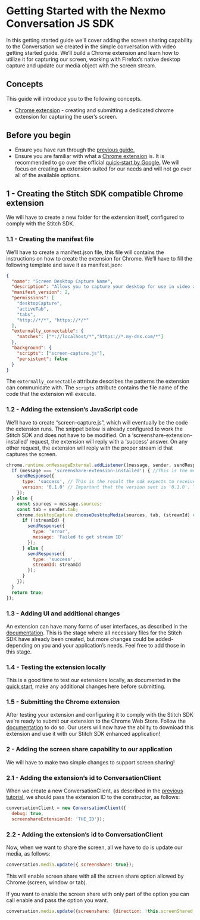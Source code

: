 # Getting Started with the Nexmo Conversation JS SDK

In this getting started guide we'll cover adding the screen sharing capability to the Conversation we created in the simple conversation with video getting started guide.
We’ll build a Chrome extension and learn how to utilize it for capturing our screen, working with Firefox’s native desktop capture and update our media object with the screen stream.

## Concepts

This guide will introduce you to the following concepts.
- [Chrome extension](https://developer.chrome.com/extensions) - creating and submitting a dedicated chrome extension for capturing the user’s screen.

## Before you begin

- Ensure you have run through the [previous guide.](https://github.com/Nexmo/stitch-js-quickstart/blob/master/docs/5-enable-video.md)
- Ensure you are familiar with what a [Chrome extension](https://developer.chrome.com/extensions) is. It is recommended to go over the official [quick-start by Google.](https://developer.chrome.com/extensions/getstarted) We will focus on creating an extension suited for our needs and will not go over all of the available options.  

## 1 - Creating the Stitch SDK compatible Chrome extension

We will have to create a new folder for the extension itself, configured to comply with the Stitch SDK.

### 1.1 -  Creating the manifest file

We’ll have to create a manifest.json file, this file will contains the instructions on how to create the extension for Chrome. We’ll have to fill the following template and save it as manifest.json:

``` json
{
  "name": "Screen Desktop Capture Name",
  "description": "Allows you to capture your desktop for use in video applications", "version": "x.x.x",
  "manifest_version": 2,
  "permissions": [
    "desktopCapture",
    "activeTab",
    "tabs",
    "http://*/*", "https://*/*"
  ],
  "externally_connectable": {
    "matches": ["*://localhost/*","https://*.my-dns.com/*"]
  },
  "background": {
    "scripts": ["screen-capture.js"],
    "persistent": false
  }
}
```

The ```externally_connectable``` attribute describes the patterns the extension can communicate with. The ```scripts``` attribute contains the file name of the code that the extension will execute.

### 1.2 - Adding the extension’s JavaScript code

We’ll have to create “screen-capture.js”, which will eventually be the code the extension runs. The snippet below is already configured to work the Stitch SDK and does not have to be modified.
On a ‘screenshare-extension-installed’ request, the extension will reply with a ‘success’ answer. On any other request, the extension will reply with the proper stream id that captures the screen.

```javascript
chrome.runtime.onMessageExternal.addListener((message, sender, sendResponse) => {
  If (message === 'screenshare-extension-installed') { //This is the message the sdk will send to check if the extension is installed
    sendResponse({
      type: 'success', // This is the result the sdk expects to receive
      version: '0.1.0' // Important that the version sent is '0.1.0'. This is what the sdk expects
    });
  } else {
    const sources = message.sources;
    const tab = sender.tab;
    chrome.desktopCapture.chooseDesktopMedia(sources, tab, (streamId) => { // This is the way the extension captures the screen
      if (!streamId) {
        sendResponse({
          type: 'error',
          message: 'Failed to get stream ID'
        });
      } else {
        sendResponse({
          type: 'success',
          streamId: streamId
        });
      }
    });
  }
  return true;
});
```

### 1.3 - Adding UI and additional changes

An extension can have many forms of user interfaces, as described in the [documentation](https://developer.chrome.com/extensions/getstarted#user_interface). This is the stage where all necessary files for the Stitch SDK have already been created, but more changes could be added- depending on you and your application’s needs. Feel free to add those in this stage.

### 1.4 - Testing the extension locally

This is a good time to test our extensions locally, as documented in the [quick start](https://developer.chrome.com/extensions/getstarted), make any additional changes here before submitting.

### 1.5 - Submitting the Chrome extension

After testing your extension and configuring it to comply with the Stitch SDK we’re ready to submit our extension to the Chrome Web Store. Follow the [documentation](https://developer.chrome.com/webstore/publish) to do so. Our users will now have the ability to download this extension and use it with our Stitch SDK enhanced application!

### 2 - Adding the screen share capability to our application

We will have to make two simple changes to support screen sharing!

### 2.1 -  Adding the extension’s id to ConversationClient

When we create a new ConversationClient, as described in the [previous tutorial](https://github.com/Nexmo/stitch-js-quickstart/blob/master/docs/1-simple-conversation.md), we should pass the extension ID to the constructor, as follows:

``` javascript
conversationClient = new ConversationClient({
  debug: true,
  screenshareExtensionId: 'THE_ID'});
  ```

  ### 2.2 -  Adding the extension’s id to ConversationClient

  Now, when we want to share the screen, all we have to do is update our media, as follows:

  ```javascript
  conversation.media.update({ screenshare: true});
  ```

  This will enable screen share with all the screen share option allowed by Chrome (screen, window or tab).

  If you want to enable the screen share with only part of the option you can call enable and pass the option you want.

  ```javascript
  conversation.media.update({screenshare: {direction: !this.screenShared, sources: ['tab']}});
  ```
